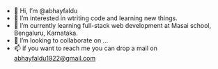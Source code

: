 - 👋 Hi, I’m @abhayfaldu
- 👀 I’m interested in wtriting code and learning new things.
- 🌱 I’m currently learning full-stack web development at Masai school, Bengaluru, Karnataka.
- 💞️ I’m looking to collaborate on ...
- 📫 if you want to reach me you can drop a mail on abhayfaldu1922@gmail.com

<!---
abhayfaldu/abhayfaldu is a ✨ special ✨ repository because its `README.md` (this file) appears on your GitHub profile.
You can click the Preview link to take a look at your changes.
--->
